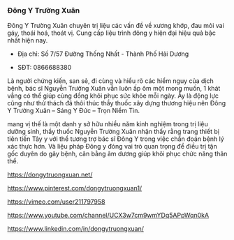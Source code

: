 ### Đông Y Trường Xuân

Đông Y Trường Xuân chuyên trị liệu các vấn đề về xương khớp, đau mỏi vai gáy, thoái hoá, thoát vị. Cung cấp liệu trình đông y hiện đại hiệu quả bậc nhất hiện nay.

- Địa chỉ: Số 7/57 Đường Thống Nhất - Thành Phố Hải Dương

- SĐT: 0866688380

Là người chứng kiến, san sẻ, đi cùng và hiểu rõ các hiểm nguy của dịch bệnh, bác sĩ Nguyễn Trường Xuân vẫn luôn ấp ôm một mong muốn, 1 khát vẳng có thể giúp cùng đồng khôi phục sức khỏe mỗi ngày. Ấy là động lực cũng như thử thách đã thôi thúc thầy thuốc xây dựng thương hiệu nên Đông Y Trường Xuân – Sáng Y Đức – Trọn Niềm Tin.

mang vị thế là một danh y sở hữu nhiều năm kinh nghiệm trong trị liệu dưỡng sinh, thầy thuốc Nguyễn Trường Xuân nhận thấy rằng trang thiết bị tiên tiến Tây y với thể tương trợ bác sĩ Đông Y trong việc chẩn đoán bệnh lý xác thực hơn. Và liệu pháp Đông y đóng vai trò quan trọng để điều trị tận gốc duyên do gây bệnh, cân bằng âm dương giúp khôi phục chức năng thân thể.

https://dongytruongxuan.net/

https://www.pinterest.com/dongytruongxuan1/

https://vimeo.com/user211797958

https://www.youtube.com/channel/UCX3w7cm9wmYDq5APpWqn0kA

https://www.linkedin.com/in/dongytruongxuan/
